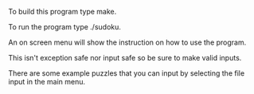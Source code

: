 To build this program type make.

To run the program type ./sudoku.

An on screen menu will show the instruction on how to use the program.

This isn't exception safe nor input safe so be sure to make valid inputs.

There are some example puzzles that you can input by selecting the file input in the main menu.
